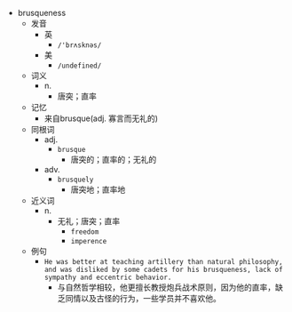 - brusqueness
  - 发音
    - 英
      - `/'brʌsknəs/`
    - 美
      - `/undefined/`
  - 词义
    - n.
      - 唐突；直率
  - 记忆
    - 来自brusque(adj. 寡言而无礼的)
  - 同根词
    - adj.
      - `brusque`
        - 唐突的；直率的；无礼的
    - adv.
      - `brusquely`
        - 唐突地；直率地
  - 近义词
    - n.
      - 无礼；唐突；直率
        - `freedom`
        - `imperence`
  - 例句
    - `He was better at teaching artillery than natural philosophy, and was disliked by some cadets for his brusqueness, lack of sympathy and eccentric behavior.`
      - 与自然哲学相较，他更擅长教授炮兵战术原则，因为他的直率，缺乏同情以及古怪的行为，一些学员并不喜欢他。

